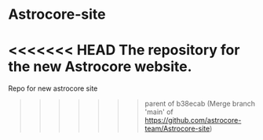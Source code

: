 # Astrocore-site
<<<<<<< HEAD
The repository for the new Astrocore website.
=======
Repo for new astrocore site
>>>>>>> parent of b38ecab (Merge branch 'main' of https://github.com/astrocore-team/Astrocore-site)
